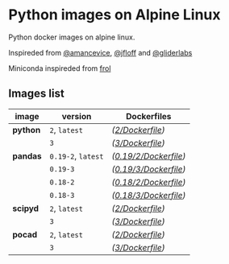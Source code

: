 # Python images on Alpine Linux

Python docker images on alpine linux.

Inspireded from [@amancevice](https://hub.docker.com/r/amancevice/pandas), [@jfloff](https://hub.docker.com/r/jfloff/alpine-python/) and [@gliderlabs](http://gliderlabs.viewdocs.io/docker-alpine/usage/)

Miniconda inspireded from [frol](https://github.com/frol/docker-alpine-miniconda2)

## Images list


|image     | version | Dockerfiles |
|----------|---------|-------------|
|**python**| `2`, `latest` | *([2/Dockerfile](https://github.com/phirov/docker-python/tree/master/python/2/Dockerfile))* |
|          | `3`     | *([3/Dockerfile](https://github.com/phirov/docker-python/tree/master/python/3/Dockerfile))* |
|**pandas**| `0.19-2`, `latest` | *([0.19/2/Dockerfile](https://github.com/phirov/docker-python/tree/master/pandas/0.19/2/Dockerfile))* |
|          | `0.19-3`| *([0.19/3/Dockerfile](https://github.com/phirov/docker-python/tree/master/pandas/0.19/3/Dockerfile))* |
|          | `0.18-2`| *([0.18/2/Dockerfile](https://github.com/phirov/docker-python/tree/master/pandas/0.18/2/Dockerfile))* |
|          | `0.18-3`| *([0.18/3/Dockerfile](https://github.com/phirov/docker-python/tree/master/pandas/0.18/3/Dockerfile))* |
|**scipyd**| `2`, `latest` | *([2/Dockerfile](https://github.com/phirov/docker-python/tree/master/scipy/2/Dockerfile))* |
|          | `3`     | *([3/Dockerfile](https://github.com/phirov/docker-python/tree/master/scipy/3/Dockerfile))* |
|**pocad** | `2`, `latest` | *([2/Dockerfile](https://github.com/phirov/docker-python/tree/master/pocad/2/Dockerfile))* |
|          | `3`     | *([3/Dockerfile](https://github.com/phirov/docker-python/tree/master/pocad/3/Dockerfile))* |
